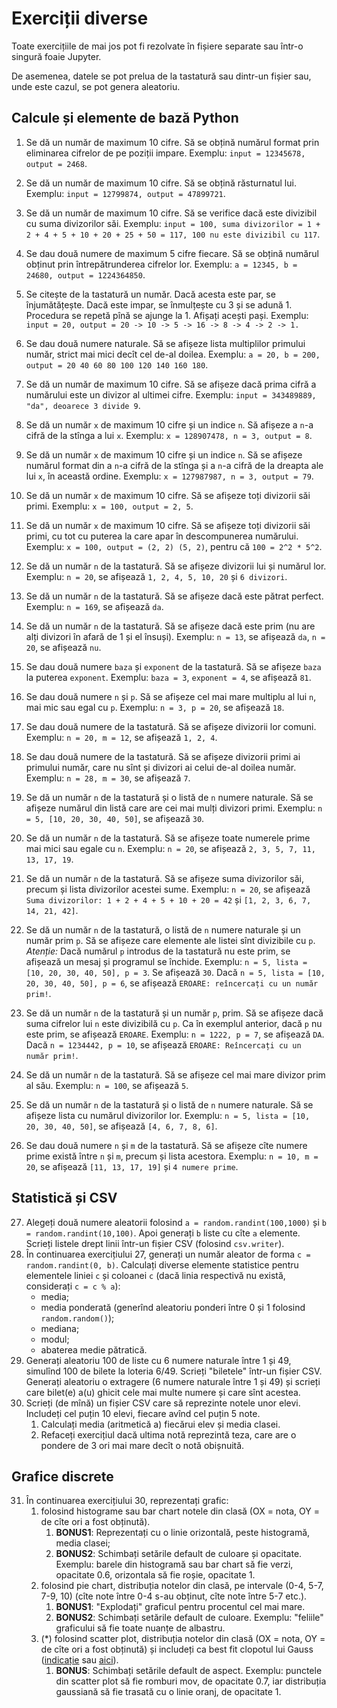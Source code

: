 # Exerciții diverse

Toate exercițiile de mai jos pot fi rezolvate în fișiere separate sau într-o singură foaie Jupyter.

De asemenea, datele se pot prelua de la tastatură sau dintr-un fișier sau, unde este cazul, se pot genera aleatoriu.

## Calcule și elemente de bază Python
1. Se dă un număr de maximum 10 cifre. Să se obțină numărul format prin eliminarea cifrelor de pe poziții impare.
Exemplu: `input = 12345678, output = 2468`.

2. Se dă un număr de maximum 10 cifre. Să se obțină răsturnatul lui.
Exemplu: `input = 12799874, output = 47899721`.

3. Se dă un număr de maximum 10 cifre. Să se verifice dacă este divizibil cu suma divizorilor săi.
Exemplu: `input = 100, suma divizorilor = 1 + 2 + 4 + 5 + 10 + 20 + 25 + 50 = 117, 100 nu este divizibil cu 117`.

4. Se dau două numere de maximum 5 cifre fiecare. Să se obțină numărul obținut prin întrepătrunderea cifrelor lor.
Exemplu: `a = 12345, b = 24680, output = 1224364850`.

5. Se citește de la tastatură un număr. Dacă acesta este par, se înjumătățește. Dacă este impar, se înmulțește cu 3 și se adună 1. Procedura se repetă pînă se ajunge la 1. Afișați acești pași.
Exemplu: `input = 20, output = 20 -> 10 -> 5 -> 16 -> 8 -> 4 -> 2 -> 1.`

6. Se dau două numere naturale. Să se afișeze lista multiplilor primului număr, strict mai mici decît cel de-al doilea.
Exemplu: `a = 20, b = 200, output = 20 40 60 80 100 120 140 160 180`.

7. Se dă un număr de maximum 10 cifre. Să se afișeze dacă prima cifră a numărului este un divizor al ultimei cifre.
Exemplu: `input = 343489889, "da", deoarece 3 divide 9`.

8. Se dă un număr `x` de maximum 10 cifre și un indice `n`. Să afișeze a `n`-a cifră de la stînga a lui `x`.
Exemplu: `x = 128907478, n = 3, output = 8`.

9. Se dă un număr `x` de maximum 10 cifre și un indice `n`. Să se afișeze numărul format din a `n`-a cifră de la stînga și a `n`-a cifră de la dreapta ale lui `x`, în această ordine.
Exemplu: `x = 127987987, n = 3, output = 79`.

10. Se dă un număr `x` de maximum 10 cifre. Să se afișeze toți divizorii săi primi.
Exemplu: `x = 100, output = 2, 5`.

11. Se dă un număr `x` de maximum 10 cifre. Să se afișeze toți divizorii săi primi, cu tot cu puterea la care apar în descompunerea numărului.
Exemplu: `x = 100, output = (2, 2) (5, 2)`, pentru că `100 = 2^2 * 5^2`.

12. Se dă un număr `n` de la tastatură. Să se afișeze divizorii lui și numărul lor. Exemplu: `n = 20`, se afișează `1, 2, 4, 5, 10, 20` și `6 divizori`.
13. Se dă un număr `n` de la tastatură. Să se afișeze dacă este pătrat perfect. Exemplu: `n = 169`, se afișează `da`.
14. Se dă un număr `n` de la tastatură. Să se afișeze dacă este prim (nu are alți divizori în afară de 1 și el însuși). Exemplu: `n = 13`, se afișează `da`, `n = 20`, se afișează `nu`.
15. Se dau două numere `baza` și `exponent` de la tastatură. Să se afișeze `baza` la puterea `exponent`. Exemplu: `baza = 3`, `exponent = 4`, se afișează `81`.
16. Se dau două numere `n` și `p`. Să se afișeze cel mai mare multiplu al lui `n`, mai mic sau egal cu `p`. Exemplu: `n = 3, p = 20`, se afișează `18`.
17. Se dau două numere de la tastatură. Să se afișeze divizorii lor comuni. Exemplu: `n = 20, m = 12`, se afișează `1, 2, 4`.
18. Se dau două numere de la tastatură. Să se afișeze divizorii primi ai primului număr, care nu sînt și divizori ai celui de-al doilea număr. Exemplu: `n = 28, m = 30`, se afișează `7`.
19. Se dă un număr `n` de la tastatură și o listă de `n` numere naturale. Să se afișeze numărul din listă care are cei mai mulți divizori primi. Exemplu: `n = 5, [10, 20, 30, 40, 50]`, se afișează `30`.
20. Se dă un număr `n` de la tastatură. Să se afișeze toate numerele prime mai mici sau egale cu `n`. Exemplu: `n = 20`, se afișează `2, 3, 5, 7, 11, 13, 17, 19`.
21. Se dă un număr `n` de la tastatură. Să se afișeze suma divizorilor săi, precum și lista divizorilor acestei sume. Exemplu: `n = 20`, se afișează `Suma divizorilor: 1 + 2 + 4 + 5 + 10 + 20 = 42` și `[1, 2, 3, 6, 7, 14, 21, 42]`. 
22. Se dă un număr `n` de la tastatură, o listă de `n` numere naturale și un număr prim `p`. Să se afișeze care elemente ale listei sînt divizibile cu `p`. *Atenție:* Dacă numărul `p` introdus de la tastatură nu este prim, se afișează un mesaj și programul se închide. Exemplu: `n = 5, lista = [10, 20, 30, 40, 50], p = 3`. Se afișează `30`. Dacă `n = 5, lista = [10, 20, 30, 40, 50], p = 6`, se afișează `EROARE: reîncercați cu un număr prim!`.
23. Se dă un număr `n` de la tastatură și un număr `p`, prim. Să se afișeze dacă suma cifrelor lui `n` este divizibilă cu `p`. Ca în exemplul anterior, dacă `p` nu este prim, se afișează `EROARE`. Exemplu: `n = 1222, p = 7`, se afișează `DA`. Dacă `n = 1234442, p = 10`, se afișează `EROARE: Reîncercați cu un număr prim!`.
24. Se dă un număr `n` de la tastatură. Să se afișeze cel mai mare divizor prim al său. Exemplu: `n = 100`, se afișează `5`.
25. Se dă un număr `n` de la tastatură și o listă de `n` numere naturale. Să se afișeze lista cu numărul divizorilor lor. Exemplu: `n = 5, lista = [10, 20, 30, 40, 50]`, se afișează `[4, 6, 7, 8, 6]`.
26. Se dau două numere `n` și `m` de la tastatură. Să se afișeze cîte numere prime există între `n` și `m`, precum și lista acestora. Exemplu: `n = 10, m = 20`, se afișează `[11, 13, 17, 19]` și `4 numere prime`.

## Statistică și CSV
27. Alegeți două numere aleatorii folosind `a = random.randint(100,1000)` și `b = random.randint(10,100)`. Apoi generați `b` liste cu cîte `a` elemente. Scrieți listele drept linii într-un fișier CSV (folosind `csv.writer`).
28. În continuarea exercițiului 27, generați un număr aleator de forma `c = random.randint(0, b)`. Calculați diverse elemente statistice pentru elementele liniei `c` și coloanei `c` (dacă linia respectivă nu există, considerați `c = c % a`):
    - media;
    - media ponderată (generînd aleatoriu ponderi între 0 și 1 folosind `random.random()`);
    - mediana;
    - modul;
    - abaterea medie pătratică.
29. Generați aleatoriu 100 de liste cu 6 numere naturale între 1 și 49, simulînd 100 de bilete la loteria 6/49. Scrieți "biletele" într-un fișier CSV. Generați aleatoriu o extragere (6 numere naturale între 1 și 49) și scrieți care bilet(e) a(u) ghicit cele mai multe numere și care sînt acestea.
30. Scrieți (de mînă) un fișier CSV care să reprezinte notele unor elevi. Includeți cel puțin 10 elevi, fiecare avînd cel puțin 5 note. 
    1. Calculați media (aritmetică a) fiecărui elev și media clasei. 
    2. Refaceți exercițiul dacă ultima notă reprezintă teza, care are o pondere de 3 ori mai mare decît o notă obișnuită.

## Grafice discrete
31. În continuarea exercițiului 30, reprezentați grafic:
    1. folosind histograme sau bar chart notele din clasă (OX = nota, OY = de cîte ori a fost obținută). 
       1. **BONUS1**: Reprezentați cu o linie orizontală, peste histogramă, media clasei; 
       2. **BONUS2**: Schimbați setările default de culoare și opacitate. Exemplu: barele din histogramă sau bar chart să fie verzi, opacitate 0.6, orizontala să fie roșie, opacitate 1.
    2. folosind pie chart, distribuția notelor din clasă, pe intervale (0-4, 5-7, 7-9, 10) (cîte note între 0-4 s-au obținut, cîte note între 5-7 etc.). 
       1. **BONUS1**: "Explodați" graficul pentru procentul cel mai mare. 
       2. **BONUS2**: Schimbați setările default de culoare. Exemplu: "feliile" graficului să fie toate nuanțe de albastru.
    3. (*) folosind scatter plot, distribuția notelor din clasă (OX = nota, OY = de cîte ori a fost obținută) și includeți ca best fit clopotul lui Gauss ([indicație](https://www.geeksforgeeks.org/how-to-plot-a-normal-distribution-with-matplotlib-in-python/) sau [aici](https://www.statology.org/plot-normal-distribution-python/)). 
       1. **BONUS**: Schimbați setările default de aspect. Exemplu: punctele din scatter plot să fie romburi mov, de opacitate 0.7, iar distribuția gaussiană să fie trasată cu o linie oranj, de opacitate 1.